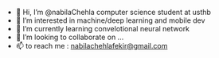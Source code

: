 - 👋 Hi, I’m @nabilaChehla computer science student at usthb 
- 👀 I’m interested in machine/deep learning and mobile dev
- 🌱 I’m currently learning convelotional neural network
- 💞️ I’m looking to collaborate on ...
- 📫 to reach me : nabilachehlafekir@gmail.com


